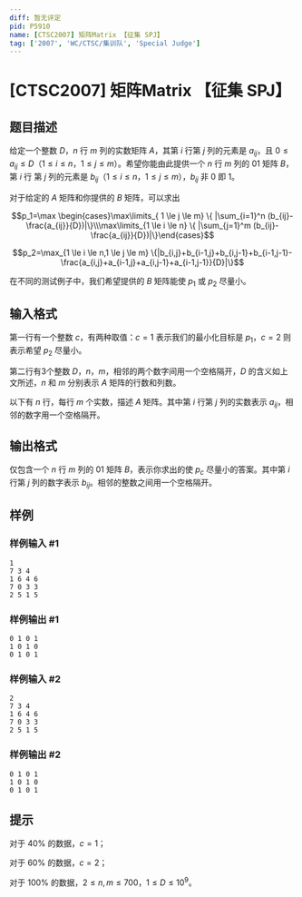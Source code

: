 ```yaml
---
diff: 暂无评定
pid: P5910
name: [CTSC2007] 矩阵Matrix 【征集 SPJ】
tag: ['2007', 'WC/CTSC/集训队', 'Special Judge']
---
```

# [CTSC2007] 矩阵Matrix 【征集 SPJ】
## 题目描述

给定一个整数 $D$，$n$ 行 $m$ 列的实数矩阵 $A$，其第 $i$ 行第 $j$ 列的元素是 $a_{ij}$，且 $0 \le a_{ij} \le D$（$1 \le i \le n$，$1 \le j \le m$）。希望你能由此提供一个 $n$ 行 $m$ 列的 $01$ 矩阵 $B$，第 $i$ 行 第 $j$ 列的元素是 $b_{ij}$（$1 \le i \le n$，$1 \le j \le m$），$b_{ij}$ 非 $0$ 即 $1$。

对于给定的 $A$ 矩阵和你提供的 $B$ 矩阵，可以求出

$$p_1=\max \begin{cases}\max\limits_{ 1 \le j \le m} \{ |\sum_{i=1}^n (b_{ij}-\frac{a_{ij}}{D})|\}\\\max\limits_{1 \le i \le n} \{ |\sum_{j=1}^m (b_{ij}-\frac{a_{ij}}{D})|\}\end{cases}$$

$$p_2=\max_{1 \le i \le n,1 \le j \le m} \{|b_{i,j}+b_{i-1,j}+b_{i,j-1}+b_{i-1,j-1}-\frac{a_{i,j}+a_{i-1,j}+a_{i,j-1}+a_{i-1,j-1}}{D}|\}$$

在不同的测试例子中，我们希望提供的 $B$ 矩阵能使 $p_1$ 或 $p_2$ 尽量小。
## 输入格式

第一行有一个整数 $c$，有两种取值：$c=1$ 表示我们的最小化目标是 $p_1$，$c=2$ 则表示希望 $p_2$ 尽量小。

第二行有3个整数 $D$，$n$，$m$，相邻的两个数字间用一个空格隔开，$D$ 的含义如上文所述，$n$ 和 $m$ 分别表示 $A$ 矩阵的行数和列数。

以下有 $n$ 行，每行 $m$ 个实数，描述 $A$ 矩阵。其中第 $i$ 行第 $j$ 列的实数表示 $a_{ij}$，相邻的数字用一个空格隔开。
## 输出格式

仅包含一个 $n$ 行 $m$ 列的 $01$ 矩阵 $B$，表示你求出的使 $p_c$ 尽量小的答案。其中第 $i$ 行第 $j$ 列的数字表示 $b_{ij}$。相邻的整数之间用一个空格隔开。
## 样例

### 样例输入 #1
```
1
7 3 4
1 6 4 6
7 0 3 3
2 5 1 5

```
### 样例输出 #1
```
0 1 0 1
1 0 1 0
0 1 0 1

```
### 样例输入 #2
```
2
7 3 4
1 6 4 6
7 0 3 3
2 5 1 5

```
### 样例输出 #2
```
0 1 0 1
1 0 1 0
0 1 0 1

```
## 提示

对于 $40\%$ 的数据，$c=1$；

对于 $60\%$ 的数据，$c=2$；

对于 $100\%$ 的数据，$2 \le n ,m \le 700$，$1 \le D \le 10^9$。

